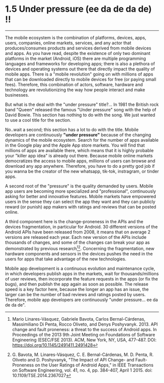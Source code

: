 # 1.5 Under pressure (ee da de da de) !!

---

The mobile ecosystem is the combination of platforms, devices, apps, users, companies, online markets, services, and any actor that produces/consumes products and services derived from mobile devices and apps. As you have read, despite the existence of only two dominant platforms in the market (Android, iOS) there are multiple programming languages and frameworks for developing apps; there is also a plethora of devices and operating systems out there that directly impact the quality of mobile apps. There is a "mobile revolution" going on with millions of apps that can be downloaded directly to mobile devices for free (or paying small fees). Therefore, this combination of actors, software, hardware and technology are revolutionizing the way how people interact and make businesses.

But what is the deal with the "under pressure" title?... In 1981 the British rock band "Queen" released the famous "Under pressure" song with the help of David Bowie. This section has nothing to do with the song. We just wanted to use a cool title for the section.

No..wait a second; this section has a lot to do with the title. Mobile developers are continuously **"under pressure"** because of the changing dynamics of the mobile ecosystem. Search for the number of apps available in the Google play and the Apple App store markets. You will find that millions of apps are available there, which means that it is highly probable your "killer app idea" is already out there. Because mobile online markets democratizes the access to mobile apps, millions of users can browse and download any app anywhere. Therefore, you have to do a pretty god job if you wanna be the creator of the new whatsapp, tik-tok, instragram, or  tinder apps.

A second root of the "pressure" is the quality demanded by users. Mobile app users are becoming more specialized and "professional", continuously asking for better and innovative features. Mobile markets have empowered users in the sense they can select the app they want and they can publicly reward (or punish) app makers with ratings and reviews that can be posted online.

A third component here is the change-proneness in the APIs and the devices fragmentation, in particular for Android. 30 different versions of the Android APIs have been released from 2008, it means that on average 2 versions are released each year. Each new version of the APIs include thousands of changes, and some of the changes can break your app as demonstrated by previous research[^1][^2]. Concerning the fragmentation, new hardware components and sensors in the devices pushes the need in the users for apps that take advantage of the new technologies.

Mobile app development is a continuous evolution and maintenance cycle, in which developers publish apps in the markets, wait for thousands/millions of user reviews, then incorporate the feature requests in the apps (or fix the bugs), and then publish the app again as soon as possible. The release speed is a key factor here, because the longer an app has an issue, the larger can be the number of bad reviews and ratings posted by users. Therefore, mobile app developers are continuously "under pressure... ee da de da de".


[^1]: Mario Linares-Vásquez, Gabriele Bavota, Carlos Bernal-Cárdenas, Massimiliano Di Penta, Rocco Oliveto, and Denys Poshyvanyk. 2013. API change and fault proneness: a threat to the success of Android apps. In Proceedings of the 2013 9th Joint Meeting on Foundations of Software Engineering (ESEC/FSE 2013). ACM, New York, NY, USA, 477-487. DOI: https://doi.org/10.1145/2491411.2491428

[^2]: G. Bavota, M. Linares-Vásquez, C. E. Bernal-Cárdenas, M. D. Penta, R. Oliveto and D. Poshyvanyk, "The Impact of API Change- and Fault-Proneness on the User Ratings of Android Apps," in IEEE Transactions on Software Engineering, vol. 41, no. 4, pp. 384-407, April 1 2015. doi: 10.1109/TSE.2014.2367027
